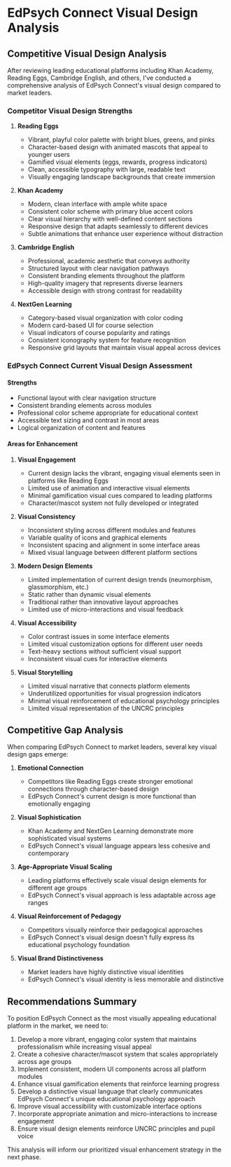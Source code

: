 # EdPsych Connect Visual Design Analysis

## Competitive Visual Design Analysis

After reviewing leading educational platforms including Khan Academy, Reading Eggs, Cambridge English, and others, I've conducted a comprehensive analysis of EdPsych Connect's visual design compared to market leaders.

### Competitor Visual Design Strengths

1. **Reading Eggs**
   - Vibrant, playful color palette with bright blues, greens, and pinks
   - Character-based design with animated mascots that appeal to younger users
   - Gamified visual elements (eggs, rewards, progress indicators)
   - Clean, accessible typography with large, readable text
   - Visually engaging landscape backgrounds that create immersion

2. **Khan Academy**
   - Modern, clean interface with ample white space
   - Consistent color scheme with primary blue accent colors
   - Clear visual hierarchy with well-defined content sections
   - Responsive design that adapts seamlessly to different devices
   - Subtle animations that enhance user experience without distraction

3. **Cambridge English**
   - Professional, academic aesthetic that conveys authority
   - Structured layout with clear navigation pathways
   - Consistent branding elements throughout the platform
   - High-quality imagery that represents diverse learners
   - Accessible design with strong contrast for readability

4. **NextGen Learning**
   - Category-based visual organization with color coding
   - Modern card-based UI for course selection
   - Visual indicators of course popularity and ratings
   - Consistent iconography system for feature recognition
   - Responsive grid layouts that maintain visual appeal across devices

### EdPsych Connect Current Visual Design Assessment

#### Strengths
- Functional layout with clear navigation structure
- Consistent branding elements across modules
- Professional color scheme appropriate for educational context
- Accessible text sizing and contrast in most areas
- Logical organization of content and features

#### Areas for Enhancement
1. **Visual Engagement**
   - Current design lacks the vibrant, engaging visual elements seen in platforms like Reading Eggs
   - Limited use of animation and interactive visual elements
   - Minimal gamification visual cues compared to leading platforms
   - Character/mascot system not fully developed or integrated

2. **Visual Consistency**
   - Inconsistent styling across different modules and features
   - Variable quality of icons and graphical elements
   - Inconsistent spacing and alignment in some interface areas
   - Mixed visual language between different platform sections

3. **Modern Design Elements**
   - Limited implementation of current design trends (neumorphism, glassmorphism, etc.)
   - Static rather than dynamic visual elements
   - Traditional rather than innovative layout approaches
   - Limited use of micro-interactions and visual feedback

4. **Visual Accessibility**
   - Color contrast issues in some interface elements
   - Limited visual customization options for different user needs
   - Text-heavy sections without sufficient visual support
   - Inconsistent visual cues for interactive elements

5. **Visual Storytelling**
   - Limited visual narrative that connects platform elements
   - Underutilized opportunities for visual progression indicators
   - Minimal visual reinforcement of educational psychology principles
   - Limited visual representation of the UNCRC principles

## Competitive Gap Analysis

When comparing EdPsych Connect to market leaders, several key visual design gaps emerge:

1. **Emotional Connection**
   - Competitors like Reading Eggs create stronger emotional connections through character-based design
   - EdPsych Connect's current design is more functional than emotionally engaging

2. **Visual Sophistication**
   - Khan Academy and NextGen Learning demonstrate more sophisticated visual systems
   - EdPsych Connect's visual language appears less cohesive and contemporary

3. **Age-Appropriate Visual Scaling**
   - Leading platforms effectively scale visual design elements for different age groups
   - EdPsych Connect's visual approach is less adaptable across age ranges

4. **Visual Reinforcement of Pedagogy**
   - Competitors visually reinforce their pedagogical approaches
   - EdPsych Connect's visual design doesn't fully express its educational psychology foundation

5. **Visual Brand Distinctiveness**
   - Market leaders have highly distinctive visual identities
   - EdPsych Connect's visual identity is less memorable and distinctive

## Recommendations Summary

To position EdPsych Connect as the most visually appealing educational platform in the market, we need to:

1. Develop a more vibrant, engaging color system that maintains professionalism while increasing visual appeal
2. Create a cohesive character/mascot system that scales appropriately across age groups
3. Implement consistent, modern UI components across all platform modules
4. Enhance visual gamification elements that reinforce learning progress
5. Develop a distinctive visual language that clearly communicates EdPsych Connect's unique educational psychology approach
6. Improve visual accessibility with customizable interface options
7. Incorporate appropriate animation and micro-interactions to increase engagement
8. Ensure visual design elements reinforce UNCRC principles and pupil voice

This analysis will inform our prioritized visual enhancement strategy in the next phase.
